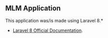 ## MLM Application

This application was/is made using Laravel 8.*
- [Laravel 8 Official Documentation](https://laravel.com/docs/8.x).
